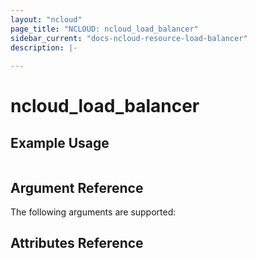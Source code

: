 ```yaml
---
layout: "ncloud"
page_title: "NCLOUD: ncloud_load_balancer"
sidebar_current: "docs-ncloud-resource-load-balancer"
description: |-
  
---
```


# ncloud_load_balancer


## Example Usage

```hcl

```

## Argument Reference

The following arguments are supported:


## Attributes Reference

